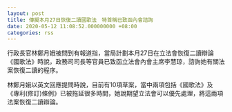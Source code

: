 ```yaml
---
layout: post
title: 傳擬本月27日恢復二讀國歌法　特首稱已致函內會諮詢
date: 2020-05-12 11:08:52.000000000 +08:00
categories: rss
---
```


行政長官林鄭月娥被問到有報道指，當局計劃本月27日在立法會恢復二讀辯論《國歌法》時說，政務司司長等官員已致函立法會內會主席李慧琼，諮詢她有關法案恢復二讀的程序。

林鄭月娥以英文回應提問時說，目前有10項草案，當中兩項包括《國歌法》及《專利(修訂)條例》已被拖延很多時間，她說期望立法會可以優先處理，將這兩項法案恢復二讀辯論。
